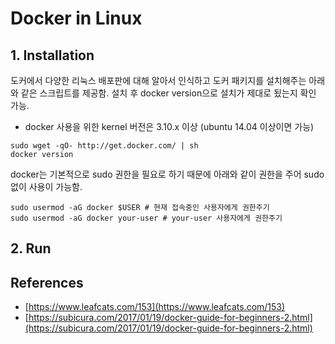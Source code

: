# Docker in Linux

## 1. Installation

도커에서 다양한 리눅스 배포판에 대해 알아서 인식하고 도커 패키지를 설치해주는 아래와 같은 스크립트를 제공함. 설치 후 docker version으로 설치가 제대로 됬는지 확인 가능.

* docker 사용을 위한 kernel 버전은 3.10.x 이상 \(ubuntu 14.04 이상이면 가능\)

```text
sudo wget -qO- http://get.docker.com/ | sh
docker version
```

docker는 기본적으로 sudo 권한을 필요로 하기 때문에 아래와 같이 권한을 주어 sudo 없이 사용이 가능함.

```text
sudo usermod -aG docker $USER # 현재 접속중인 사용자에게 권한주기
sudo usermod -aG docker your-user # your-user 사용자에게 권한주기
```

## 2. Run



## References

* [https://www.leafcats.com/153](https://www.leafcats.com/153)
* [https://subicura.com/2017/01/19/docker-guide-for-beginners-2.html](https://subicura.com/2017/01/19/docker-guide-for-beginners-2.html)

